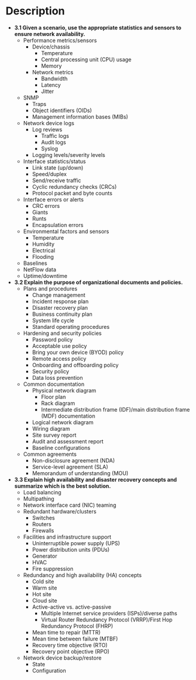 # Description

* **3.1 Given a scenario, use the appropriate statistics and sensors to ensure network availability.**
  * Performance metrics/sensors
    * Device/chassis
      * Temperature
      * Central processing unit (CPU) usage
      * Memory
    * Network metrics
      * Bandwidth
      * Latency
      * Jitter
  * SNMP
    * Traps
    * Object identifiers (OIDs)
    * Management information bases (MIBs)
  * Network device logs
    * Log reviews
      * Traffic logs
      * Audit logs
      * Syslog
    * Logging levels/severity levels
  * Interface statistics/status
    * Link state (up/down)
    * Speed/duplex
    * Send/receive traffic
    * Cyclic redundancy checks (CRCs)
    * Protocol packet and byte counts
  * Interface errors or alerts
    * CRC errors
    * Giants
    * Runts
    * Encapsulation errors
  * Environmental factors and sensors
    * Temperature
    * Humidity
    * Electrical
    * Flooding
  * Baselines
  * NetFlow data
  * Uptime/downtime
* **3.2 Explain the purpose of organizational documents and policies.**
  * Plans and procedures
    * Change management
    * Incident response plan
    * Disaster recovery plan
    * Business continuity plan
    * System life cycle
    * Standard operating procedures
  * Hardening and security policies
    * Password policy
    * Acceptable use policy
    * Bring your own device (BYOD) policy
    * Remote access policy
    * Onboarding and offboarding policy
    * Security policy
    * Data loss prevention
  * Common documentation
    * Physical network diagram
      * Floor plan
      * Rack diagram
      * Intermediate distribution frame (IDF)/main distribution frame (MDF) documentation
    * Logical network diagram
    * Wiring diagram
    * Site survey report
    * Audit and assessment report
    * Baseline configurations
  * Common agreements
    * Non-disclosure agreement (NDA)
    * Service-level agreement (SLA)
    * Memorandum of understanding (MOU)
* **3.3 Explain high availability and disaster recovery concepts and summarize which is the best solution.**
  * Load balancing
  * Multipathing
  * Network interface card (NIC) teaming
  * Redundant hardware/clusters
    * Switches
    * Routers
    * Firewalls
  * Facilities and infrastructure support
    * Uninterruptible power supply (UPS)
    * Power distribution units (PDUs)
    * Generator
    * HVAC
    * Fire suppression
  * Redundancy and high availability (HA) concepts
    * Cold site
    * Warm site
    * Hot site
    * Cloud site
    * Active-active vs. active-passive
      * Multiple Internet service providers (ISPs)/diverse paths
      * Virtual Router Redundancy Protocol (VRRP)/First Hop Redundancy Protocol (FHRP)
    * Mean time to repair (MTTR)
    * Mean time between failure (MTBF)
    * Recovery time objective (RTO)
    * Recovery point objective (RPO)
  * Network device backup/restore
    * State
    * Configuration
